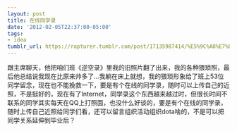 ```yaml
---
layout: post
title: 在线同学录
date: '2012-02-05T22:37:00-05:00'
tags:
- idea
tumblr_url: https://rapturer.tumblr.com/post/17135987414/%E5%9C%A8%E7%BA%BF%E5%90%8C%E5%AD%A6%E5%BD%95
---
```

跟主席聊天，他把咱们班《逆空录》里我的旧照片翻了出来，我的各种猥琐照，最后他总结说我现在比原来帅多了…我躺在床上就想，我的猥琐形象给了班上53位同学留念，现在也不能挽救一下，要是有个在线的同学录，随时可以上传自己的近照，不是挺好的，现在有了Internet，同学录这个东西越来越过时，但很长时间不联系的同学其实每天在QQ上打照面，也没什么好谈的，要是有个在线的同学录，随时上传自己近照给同学们看，还可以留言组织活动组织dota啥的，不是可以把同学关系延伸到毕业后？

